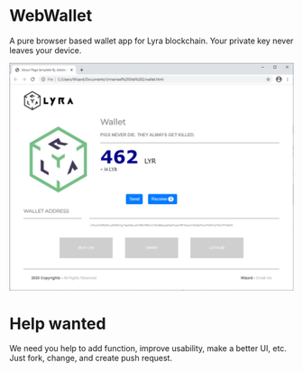 # WebWallet

A pure browser based wallet app for Lyra blockchain. Your private key never leaves your device. 

![Screen Shot of PoC](https://github.com/LYRA-Block-Lattice/WebWallet/blob/main/images/ScreenshotPoC.png?raw=true)

# Help wanted

We need you help to add function, improve usability, make a better UI, etc. Just fork, change, and create push request.

